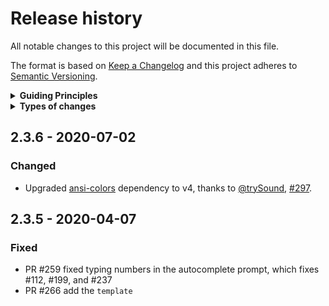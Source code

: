 # Release history

All notable changes to this project will be documented in this file.

The format is based on [Keep a Changelog](http://keepachangelog.com/en/1.0.0/)
and this project adheres to [Semantic Versioning](http://semver.org/spec/v2.0.0.html).

<details>
  <summary><strong>Guiding Principles</strong></summary>

- Changelogs are for humans, not machines.
- There should be an entry for every single version.
- The same types of changes should be grouped.
- Versions and sections should be linkable.
- The latest version comes first.
- The release date of each versions is displayed.
- Mention whether you follow Semantic Versioning.

</details>

<details>
  <summary><strong>Types of changes</strong></summary>

Changelog entries are classified using the following labels _(from [keep-a-changelog](http://keepachangelog.com/)_):

- `Added` for new features.
- `Changed` for changes in existing functionality.
- `Deprecated` for soon-to-be removed features.
- `Removed` for now removed features.
- `Fixed` for any bug fixes.
- `Security` in case of vulnerabilities.

</details>

## 2.3.6 - 2020-07-02

### Changed

- Upgraded [ansi-colors](https://github.com/doowb/ansi-colors) dependency to v4, thanks to [@trySound](https://github.com/TrySound), [#297](https://github.com/enquirer/enquirer/pull/297).

## 2.3.5 - 2020-04-07

### Fixed

- PR #259 fixed typing numbers in the autocomplete prompt, which fixes #112, #199, and #237
- PR #266 add the `template`